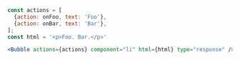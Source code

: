```jsx static
const actions = [
  {action: onFoo, text: 'Foo'},
  {action: onBar, text: 'Bar'},
];
const html = '<p>Foo. Bar.</p>'
```

```jsx static
<Bubble actions={actions} component="li" html={html} type="response" />
```
